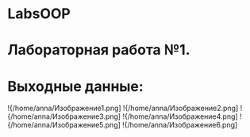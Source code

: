 # LabsOOP
# Лабораторная работа №1.
# Выходные данные:
!{/home/anna/Изображение1.png]
!{/home/anna/Изображение2.png]
!{/home/anna/Изображение3.png]
!{/home/anna/Изображение4.png]
!{/home/anna/Изображение5.png]
!{/home/anna/Изображение6.png]
